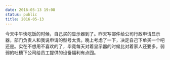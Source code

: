 ```yaml
---
date: 2016-05-13 19:08
status: public
title: 2016-05-13
---
```


今天中午快吃饭的时候，自己买的显示器到了。昨天写邮件给公司行政申请显示器，部门负责人和我说申请的型号太贵。晚上考虑了一下，决定自己下单买一个吧还是。实在不想用不喜欢的了，毕竟每天对着显示器的时候比对着家人还要多。弱弱的吐槽下公司给员工提供的设备福利有点囧。